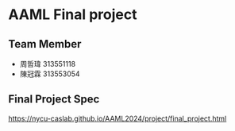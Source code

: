 # AAML Final project 

## Team Member
+ 周哲瑋 313551118
+ 陳冠霖 313553054




## Final Project Spec
https://nycu-caslab.github.io/AAML2024/project/final_project.html